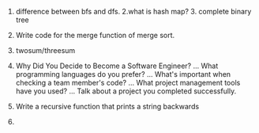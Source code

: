 1. difference between bfs and dfs. 2.what is hash map? 3. complete binary tree

2. Write code for the merge function of merge sort.

3. twosum/threesum

4. Why Did You Decide to Become a Software Engineer? ...
   What programming languages do you prefer? ...
   What's important when checking a team member's code? ...
   What project management tools have you used? ...
   Talk about a project you completed successfully.

5. Write a recursive function that prints a string backwards

6. 
